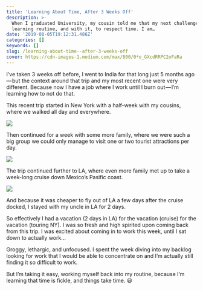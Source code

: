 ```yaml
---
title: 'Learning About Time, After 3 Weeks Off'
description: >-
  When I graduated University, my cousin told me that my next challenge would be
  learning routine, and with it, to respect time. I am…
date: '2019-08-05T19:12:31.486Z'
categories: []
keywords: []
slug: /learning-about-time--after-3-weeks-off
cover: https://cdn-images-1.medium.com/max/800/0*o_GXcdRRPC2oFaRa
---
```


I’ve taken 3 weeks off before, I went to India for that long just 5 months ago — but the context around that trip and my most recent one were very different. Because now I have a job where I work until I burn out — I’m learning how to not do that.

This recent trip started in New York with a half-week with my cousins, where we walked all day and everywhere.

![](https://cdn-images-1.medium.com/max/800/0*o_GXcdRRPC2oFaRa)

Then continued for a week with some more family, where we were such a big group we could only manage to visit one or two tourist attractions per day.

![](https://cdn-images-1.medium.com/max/800/0*s17pide54h3pTX80)

The trip continued further to LA, where even more family met up to take a week-long cruise down Mexico’s Pasific coast.

![](https://cdn-images-1.medium.com/max/800/0*rJKeiFk6y25dKPhq)

And because it was cheaper to fly out of LA a few days after the cruise docked, I stayed with my uncle in LA for 2 days.

So effectively I had a vacation (2 days in LA) for the vacation (cruise) for the vacation (touring NY). I was so fresh and high spirited upon coming back from this trip. I was excited about coming in to work this week, until I sat down to actually work…

Groggy, lethargic, and unfocused. I spent the week diving into my backlog looking for work that I would be able to concentrate on and I’m actually still finding it so difficult to work.

But I’m taking it easy, working myself back into my routine, because I’m learning that time is fickle, and things take time. 😃
